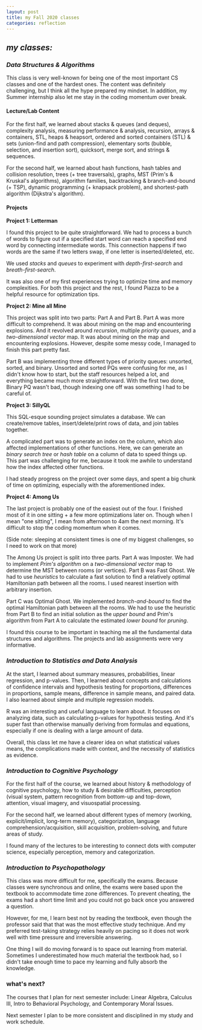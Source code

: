 ```yaml
---
layout: post
title: my Fall 2020 classes
categories: reflection
---
```


## ***my classes:***
### *Data Structures & Algorithms*
This class is very well-known for being one of the most important CS classes and one of the hardest ones. The content was definitely challenging, but I think all the hype prepared my mindset. In addition, my Summer internship also let me stay in the coding momentum over break.

#### Lecture/Lab Content
For the first half, we learned about stacks & queues (and deques), complexity analysis, measuring performance & analysis, recursion, arrays & containers, STL, heaps & heapsort, ordered and sorted containers (STL) & sets (union-find and path compression), elementary sorts (bubble, selection, and insertion sort), quicksort, merge sort, and strings & sequences.

For the second half, we learned about hash functions, hash tables and collision resolution, trees (+ tree traversals), graphs, MST (Prim's & Kruskal's algorithms), algorithm families, backtracking & branch-and-bound (+ TSP), dynamic programming (+ knapsack problem), and shortest-path algorithm (Dijkstra's algorithm).

#### Projects
**Project 1: Letterman**

I found this project to be quite straightforward. We had to process a bunch of words to figure out if a specified start word can reach a specified end word by connecting intermediate words. This connection happens if two words are the same if two letters swap, if one letter is inserted/deleted, etc.

We used *stacks* and *queues* to experiment with *depth-first-search* and *breath-first-search*.

It was also one of my first experiences trying to optimize time and memory complexities. For both this project and the rest, I found Piazza to be a helpful resource for optimization tips.

**Project 2: Mine all Mine**

This project was split into two parts: Part A and Part B. Part A was more difficult to comprehend. It was about mining on the map and encountering explosions. And it revolved around *recursion*, multiple *priority queues*, and a *two-dimensional vector* map. It was about mining on the map and encountering explosions. However, despite some messy code, I managed to finish this part pretty fast. 

Part B was implementing three different types of priority queues: unsorted, sorted, and binary. Unsorted and sorted PQs were confusing for me, as I didn't know how to start, but the staff resources helped a lot, and everything became much more straightforward. With the first two done, Binary PQ wasn't bad, though indexing one off was something I had to be careful of.

**Project 3: SillyQL**

This SQL-esque sounding project simulates a database. We can create/remove tables, insert/delete/print rows of data, and join tables together. 

A complicated part was to generate an index on the column, which also affected implementations of other functions. Here, we can generate an *binary search tree* or *hash table* on a column of data to speed things up. This part was challenging for me, because it took me awhile to understand how the index affected other functions.

I had steady progress on the project over some days, and spent a big chunk of time on optimizing, especially with the aforementioned index.

**Project 4: Among Us**

The last project is probably one of the easiest out of the four. I finished most of it in one sitting + a few more optimizations later on. Though when I mean "one sitting", I mean from afternoon to 4am the next morning. It's difficult to stop the coding momentum when it comes.

(Side note: sleeping at consistent times is one of my biggest challenges, so I need to work on that more)

The Among Us project is split into three parts. Part A was Imposter. We had to implement *Prim's algorithm* on a *two-dimensional vector* map to determine the MST between rooms (or vertices). Part B was Fast Ghost. We had to use *heuristics* to calculate a fast solution to find a relatively optimal Hamiltonian path between all the rooms. I used nearest insertion with arbitrary insertion.

Part C was Optimal Ghost. We implemented *branch-and-bound* to find the optimal Hamiltonian path between all the rooms. We had to use the heuristic from Part B to find an initial solution as the *upper bound* and Prim's algorithm from Part A to calculate the estimated *lower bound* for *pruning*.

I found this course to be important in teaching me all the fundamental data structures and algorithms. The projects and lab assignments were very informative.

### *Introduction to Statistics and Data Analysis*

At the start, I learned about summary measures, probabilities, linear regression, and p-values. Then, I learned about concepts and calculations of confidence intervals and hypothesis testing for proportions, differences in proportions, sample means, difference in sample means, and paired data. I also learned about simple and multiple regression models.

R was an interesting and useful language to learn about. It focuses on analyzing data, such as calculating p-values for hypothesis testing. And it's super fast than otherwise manually deriving from formulas and equations, especially if one is dealing with a large amount of data.

Overall, this class let me have a clearer idea on what statistical values means, the complications made with context, and the necessity of statistics as evidence.

### *Introduction to Cognitive Psychology*

For the first half of the course, we learned about history & methodology of cognitive psychology, how to study & desirable difficulties, perception (visual system, pattern recognition from bottom-up and top-down, attention, visual imagery, and visuospatial processing.

For the second half, we learned about different types of memory (working, explicit/implicit, long-term memory), categorization, language comprehension/acquisition, skill acquisition, problem-solving, and future areas of study.

I found many of the lectures to be interesting to connect dots with computer science, especially perception, memory and categorization.

### *Introduction to Psychopathology*
This class was more difficult for me, specifically the exams. Because classes were synchronous and online, the exams were based upon the textbook to accommodate time zone differences. To prevent cheating, the exams had a short time limit and you could not go back once you answered a question.

However, for me, I learn best not by reading the textbook, even though the professor said that that was the most effective study technique. And my preferred test-taking strategy relies heavily on pacing so it does not work well with time pressure and irreversible answering.

One thing I will do moving forward is to space out learning from material. Sometimes I underestimated how much material the textbook had, so I didn't take enough time to pace my learning and fully absorb the knowledge.



### **what's next?**
The courses that I plan for next semester include: Linear Algebra, Calculus III, Intro to Behavioral Psychology, and Contemporary Moral Issues.

Next semester I plan to be more consistent and disciplined in my study and work schedule.
